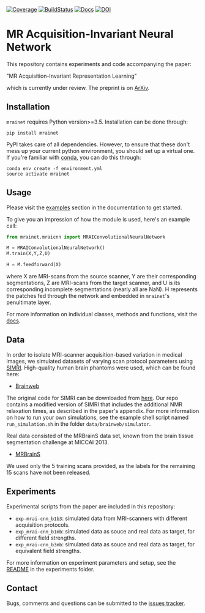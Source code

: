 [![Coverage](https://scrutinizer-ci.com/g/wmkouw/mrai-net/badges/coverage.png?b=master)](https://scrutinizer-ci.com/g/wmkouw/mrai-net/statistics/)
[![BuildStatus](https://travis-ci.org/wmkouw/mrai-net.svg?branch=master)](https://travis-ci.org/wmkouw/mrai-net) [![Docs](https://media.readthedocs.org/static/projects/badges/passing-flat.svg)](https://mrai-net.readthedocs.io/en/latest/index.html) [![DOI](https://zenodo.org/badge/DOI/10.5281/zenodo.1314773.svg)](https://doi.org/10.5281/zenodo.1314773)

# MR Acquisition-Invariant Neural Network

This repository contains experiments and code accompanying the paper:

"MR Acquisition-Invariant Representation Learning"

which is currently under review. The preprint is on [ArXiv](https://arxiv.org/abs/1709.07944).

## Installation

`mrainet` requires Python version>=3.5. Installation can be done through:
```shell
pip install mrainet
```

PyPI takes care of all dependencies. However, to ensure that these don't mess up your current python environment, you should set up a virtual one. If you're familiar with [conda](https://conda.io/docs/), you can do this through:
```
conda env create -f environment.yml
source activate mrainet
```

## Usage

Please visit the [examples](https://mrai-net.readthedocs.io/en/latest/examples.html) section in the documentation to get started.

To give you an impression of how the module is used, here's an example call:
```python
from mrainet.mraicnn import MRAIConvolutionalNeuralNetwork

M = MRAIConvolutionalNeuralNetwork()
M.train(X,Y,Z,U)

H = M.feedforward(X)
```
where X are MRI-scans from the source scanner, Y are their corresponding segmentations, Z are MRI-scans from the target scanner, and U is its corresponding incomplete segmentations (nearly all are NaN). H represents the patches fed through the network and embedded in `mrainet`'s penultimate layer.

For more information on individual classes, methods and functions, visit the [docs](https://mrai-net.readthedocs.io/en/latest/).

## Data

In order to isolate MRI-scanner acquisition-based variation in medical images, we simulated datasets of varying scan protocol parameters using [SIMRI](https://www.ncbi.nlm.nih.gov/pubmed/15705518). High-quality human brain phantoms were used, which can be found here:
- [Brainweb](http://brainweb.bic.mni.mcgill.ca/)


The original code for SIMRI can be downloaded from [here](https://sourceforge.net/projects/simri/). Our repo contains a modified version of SIMRI that includes the additional NMR relaxation times, as described in the paper's appendix. For more information on how to run your own simulations, see the example shell script named `run_simulation.sh` in the folder `data/brainweb/simulator`.

Real data consisted of the MRBrainS data set, known from the brain tissue segmentation challenge at MICCAI 2013.
- [MRBrainS](http://mrbrains13.isi.uu.nl/)

We used only the 5 training scans provided, as the labels for the remaining 15 scans have not been released.

## Experiments

Experimental scripts from the paper are included in this repository:
- `exp-mrai-cnn_b1b3`: simulated data from MRI-scanners with different acquisition protocols.
- `exp_mrai-cnn_b1mb`: simulated data as souce and real data as target, for different field strengths.
- `exp_mrai-cnn_b3mb`: simulated data as souce and real data as target, for equivalent field strengths.

For more information on experiment parameters and setup, see the [README](https://github.com/wmkouw/mrai-net/tree/master/experiments) in the experiments folder.

## Contact
Bugs, comments and questions can be submitted to the [issues tracker](https://github.com/wmkouw/mrai-net/issues).
